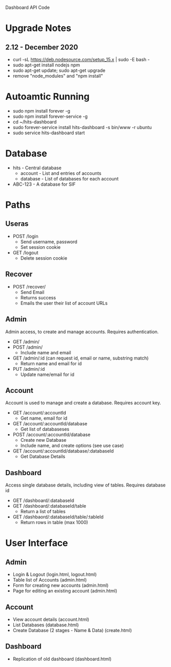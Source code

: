 Dashboard API Code

# Upgrade Notes

## 2.12 - December 2020

* curl -sL https://deb.nodesource.com/setup_15.x | sudo -E bash -
* sudo apt-get install nodejs npm
* sudo apt-get update; sudo apt-get upgrade
* remove "node_modules" and "npm install" 



# Autoamtic Running

* sudo npm install forever -g
* sudo npm install forever-service -g
* cd ~/hits-dashboard
* sudo forever-service install hits-dashboard -s bin/www -r ubuntu
* sudo service hits-dashboard start

# Database

* hits - Central database
	* account - List and entries of accounts
	* database - List of databases for each account
* ABC-123 - A database for SIF

# Paths

## Useras

* POST /login
	* Send username, password
	* Set session cookie
* GET /logout
	* Delete session cookie

## Recover

* POST /recover/
	* Send Email
	* Returns success
	* Emails the user their list of account URLs

## Admin

Admin access, to create and manage accounts. Requires authentication.

* GET /admin/
* POST /admin/
	* Include name and email
* GET /admin/:id (can request id, email or name, substring match)
	* Return name and email for id
* PUT /admin/:id
	* Update name/email for id

## Account

Account is used to manage and create a database. Requires account key.

* GET /account/:accountId
	* Get name, email for id
* GET /account/:accountId/database
	* Get list of databaseses
* POST /account/:accountId/database
	* Create new Database
	* Include name, and create options (see use case)
* GET /account/:accountId/database/:databaseId
	* Get Database Details

## Dashboard

Access single database details, including view of tables. Requires database id

* GET /dashboard/:databaseId
* GET /dashboard/:databaseId/table
	* Return a list of tables
* GET /dashbaord/:databaseId/table/:tableId
	* Return rows in table (max 1000)


# User Interface 

## Admin 

* Login & Logout (login.html, logout.html)
* Table list of Accounts (admin.html)
* Form for creating new accounts (admin.html)
* Page for editing an existing account (admin.html)

## Account 

* View account details (account.html)
* List Databases (database.html)
* Create Database (2 stages - Name & Data) (create.html)

## Dashboard 

* Replication of old dashboard (dashboard.html)

